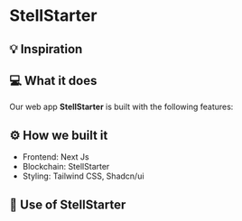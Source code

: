 # StellStarter

## 💡 Inspiration

## 💻 What it does

Our web app **StellStarter** is built with the following features:

## ⚙️ How we built it

- Frontend: Next Js
- Blockchain: StellStarter
- Styling: Tailwind CSS, Shadcn/ui

## 🚀 Use of StellStarter
